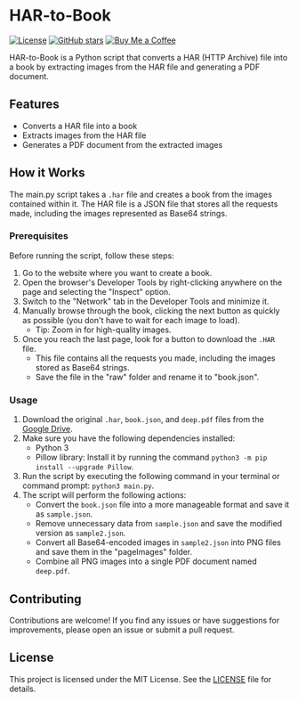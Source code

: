# HAR-to-Book

[![License](https://img.shields.io/badge/license-MIT-blue.svg)](LICENSE)
[![GitHub stars](https://img.shields.io/github/stars/makhele/HAR-to-book?style=social)](https://github.com/makhele/HAR-to-book/stargazers)
[![Buy Me a Coffee](https://img.shields.io/badge/buy%20me%20a%20coffee-donate-orange.svg)](https://www.buymeacoffee.com/makhelesabata)

HAR-to-Book is a Python script that converts a HAR (HTTP Archive) file into a book by extracting images from the HAR file and generating a PDF document.

## Features

- Converts a HAR file into a book
- Extracts images from the HAR file
- Generates a PDF document from the extracted images

## How it Works

The main.py script takes a `.har` file and creates a book from the images contained within it. The HAR file is a JSON file that stores all the requests made, including the images represented as Base64 strings.

### Prerequisites

Before running the script, follow these steps:

1. Go to the website where you want to create a book.
2. Open the browser's Developer Tools by right-clicking anywhere on the page and selecting the "Inspect" option.
3. Switch to the "Network" tab in the Developer Tools and minimize it.
4. Manually browse through the book, clicking the next button as quickly as possible (you don't have to wait for each image to load).
   - Tip: Zoom in for high-quality images.
5. Once you reach the last page, look for a button to download the `.HAR` file.
   - This file contains all the requests you made, including the images stored as Base64 strings.
   - Save the file in the "raw" folder and rename it to "book.json".

### Usage

1. Download the original `.har`, `book.json`, and `deep.pdf` files from the [Google Drive](https://drive.google.com/drive/folders/1b3CN_dxi0plYUyc0ZpQPtmEgsR8Xz-O0?usp=share_link).
2. Make sure you have the following dependencies installed:
   - Python 3
   - Pillow library: Install it by running the command `python3 -m pip install --upgrade Pillow`.
3. Run the script by executing the following command in your terminal or command prompt: `python3 main.py`.
4. The script will perform the following actions:
   - Convert the `book.json` file into a more manageable format and save it as `sample.json`.
   - Remove unnecessary data from `sample.json` and save the modified version as `sample2.json`.
   - Convert all Base64-encoded images in `sample2.json` into PNG files and save them in the "pageImages" folder.
   - Combine all PNG images into a single PDF document named `deep.pdf`.

## Contributing

Contributions are welcome! If you find any issues or have suggestions for improvements, please open an issue or submit a pull request.

## License

This project is licensed under the MIT License. See the [LICENSE](LICENSE) file for details.

